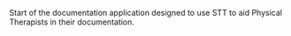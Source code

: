 Start of the documentation application designed to use STT to aid Physical Therapists in their documentation.

